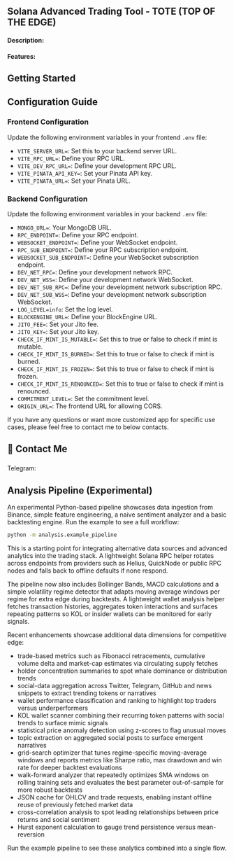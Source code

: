 ## Solana Advanced Trading Tool - TOTE (TOP OF THE EDGE)

#### Description:

#### Features:

## Getting Started

## Configuration Guide

### Frontend Configuration
Update the following environment variables in your frontend `.env` file:

- `VITE_SERVER_URL=`: Set this to your backend server URL.
- `VITE_RPC_URL=`: Define your RPC URL.
- `VITE_DEV_RPC_URL=`: Define your development RPC URL.
- `VITE_PINATA_API_KEY=`: Set your Pinata API key.
- `VITE_PINATA_URL=`: Set your Pinata URL.

### Backend Configuration
Update the following environment variables in your backend `.env` file:

- `MONGO_URL=`: Your MongoDB URL.
- `RPC_ENDPOINT=`: Define your RPC endpoint.
- `WEBSOCKET_ENDPOINT=`: Define your WebSocket endpoint.
- `RPC_SUB_ENDPOINT=`: Define your RPC subscription endpoint.
- `WEBSOCKET_SUB_ENDPOINT=`: Define your WebSocket subscription endpoint.
- `DEV_NET_RPC=`: Define your development network RPC.
- `DEV_NET_WSS=`: Define your development network WebSocket.
- `DEV_NET_SUB_RPC=`: Define your development network subscription RPC.
- `DEV_NET_SUB_WSS=`: Define your development network subscription WebSocket.
- `LOG_LEVEL=info`: Set the log level.
- `BLOCKENGINE_URL=`: Define your BlockEngine URL.
- `JITO_FEE=`: Set your Jito fee.
- `JITO_KEY=`: Set your Jito key.
- `CHECK_IF_MINT_IS_MUTABLE=`: Set this to true or false to check if mint is mutable.
- `CHECK_IF_MINT_IS_BURNED=`: Set this to true or false to check if mint is burned.
- `CHECK_IF_MINT_IS_FROZEN=`: Set this to true or false to check if mint is frozen.
- `CHECK_IF_MINT_IS_RENOUNCED=`: Set this to true or false to check if mint is renounced.
- `COMMITMENT_LEVEL=`: Set the commitment level.
- `ORIGIN_URL=`: The frontend URL for allowing CORS.

If you have any questions or want more customized app for specific use cases, please feel free to contact me to below contacts.

## 👋 Contact Me

### 
Telegram:
###

## Analysis Pipeline (Experimental)

An experimental Python-based pipeline showcases data ingestion from Binance, simple feature engineering, a naive sentiment analyzer and a basic backtesting engine. Run the example to see a full workflow:

```bash
python -m analysis.example_pipeline
```

This is a starting point for integrating alternative data sources and advanced analytics into the trading stack. A lightweight
Solana RPC helper rotates across endpoints from providers such as Helius, QuickNode or public RPC nodes and falls back to
offline defaults if none respond.

The pipeline now also includes Bollinger Bands, MACD calculations and a simple volatility regime detector that adapts moving
average windows per regime for extra edge during backtests. A lightweight wallet
analysis helper fetches transaction histories, aggregates token interactions and
surfaces repeating patterns so KOL or insider wallets can be monitored for early
signals.

Recent enhancements showcase additional data dimensions for competitive edge:

- trade-based metrics such as Fibonacci retracements, cumulative volume delta and
  market-cap estimates via circulating supply fetches
- holder concentration summaries to spot whale dominance or distribution trends
- social-data aggregation across Twitter, Telegram, GitHub and news snippets to
  extract trending tokens or narratives
- wallet performance classification and ranking to highlight top traders versus
  underperformers
- KOL wallet scanner combining their recurring token patterns with social
  trends to surface mimic signals
- statistical price anomaly detection using z-scores to flag unusual moves
- topic extraction on aggregated social posts to surface emergent narratives
- grid-search optimizer that tunes regime-specific moving-average windows and
  reports metrics like Sharpe ratio, max drawdown and win rate for deeper
  backtest evaluations
- walk-forward analyzer that repeatedly optimizes SMA windows on rolling
  training sets and evaluates the best parameter out-of-sample for more robust
  backtests
- JSON cache for OHLCV and trade requests, enabling instant offline reuse of
  previously fetched market data
- cross-correlation analysis to spot leading relationships between price
  returns and social sentiment
- Hurst exponent calculation to gauge trend persistence versus
  mean-reversion


Run the example pipeline to see these analytics combined into a single flow.
